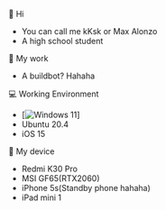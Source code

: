👋 Hi
- You can call me kKsk or Max Alonzo
- A high school student

📁 My work
- A buildbot? Hahaha

💻 Working Environment
- [![Windows 11](https://img.shields.io/badge/Windows%2011-00adef?style=flat-square&logo=windows&logoColor=ffffff)]
- Ubuntu 20.4
- iOS 15

📱 My device
- Redmi K30 Pro
- MSI GF65(RTX2060)
- iPhone 5s(Standby phone hahaha)
- iPad mini 1
